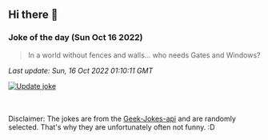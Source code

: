 ## Hi there 👋

### Joke of the day (Sun Oct 16 2022)
<!-- joke -->
>In a world without fences and walls... who needs Gates and Windows?
<!-- /joke -->

*Last update: Sun, 16 Oct 2022 01:10:11 GMT*

[![Update joke](https://github.com/nclskfm/nclskfm/actions/workflows/joke.yml/badge.svg)](https://github.com/nclskfm/nclskfm/actions/workflows/joke.yml)

<br><br>
Disclaimer: The jokes are from the [Geek-Jokes-api](https://github.com/sameerkumar18/geek-joke-api) and are randomly selected. That's why they are unfortunately often not funny. :D
